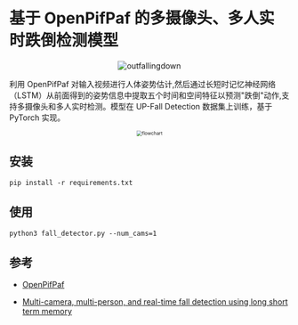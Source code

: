 # 基于 OpenPifPaf 的多摄像头、多人实时跌倒检测模型
<p align="center">
<img src="https://git.trustie.net/pkwhiuqat/HumanFallDetectionLSTM/raw/branch/master/examples/outfallingdown.gif?raw=true" alt="outfallingdown"/>

利用 OpenPifPaf 对输入视频进行人体姿势估计,然后通过长短时记忆神经网络（LSTM）从前面得到的姿势信息中提取五个时间和空间特征以预测"跌倒"动作,支持多摄像头和多人实时检测。模型在 UP-Fall Detection 数据集上训练，基于 PyTorch 实现。

<p align="center">
<img src="https://git.trustie.net/pkwhiuqat/HumanFallDetectionLSTM/raw/branch/master/flowchart.png?raw=true" alt="flowchart" style="zoom:60%;" />

## 安装


```shell script
pip install -r requirements.txt
```

## 使用
```shell script
python3 fall_detector.py --num_cams=1
```

## 参考
- [OpenPifPaf](https://github.com/openpifpaf/openpifpaf)

- [Multi-camera, multi-person, and real-time fall detection using long short term memory](https://doi.org/10.1117/12.2580700)